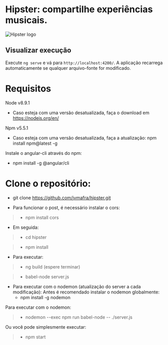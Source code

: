 # Hipster: compartilhe experiências musicais.

![Hipster logo](https://github.com/jvmafra/hipster/blob/master/H.png?raw=true)

## Visualizar execução

Execute `ng serve` e vá para `http://localhost:4200/`. A aplicação recarrega automaticamente se qualquer arquivo-fonte for modificado.

# Requisitos

Node v8.9.1
- Caso esteja com uma versão desatualizada, faça o download em https://nodejs.org/en/

Npm v5.5.1
- Caso esteja com uma versão desatualizada, faça a atualização: npm install npm@latest -g

Instale o angular-cli através do npm:
- npm install -g @angular/cli

# Clone o repositório:

- git clone https://github.com/jvmafra/hipster.git

- Para funcionar o post, é necessário instalar o cors:
> - npm install cors

- Em seguida:
 > - cd hipster
 
 > - npm install

- Para executar:
 > - ng build (espere terminar)

 > - babel-node server.js

- Para executar com o nodemon (atualização do server a cada modificação):
Antes é recomendado instalar o nodemon globalmente:
    - npm install -g nodemon

Para executar com o nodemon:
> - nodemon --exec npm run babel-node -- ./server.js

Ou você pode simplesmente executar:
> - npm start

